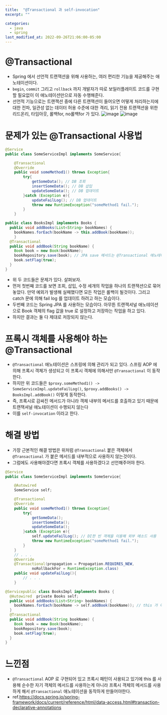 ```yaml
---
title:  "@Transactional 과 self-invocation"
excerpt: ""

categories:
  - java
  - spring
last_modified_at: 2022-09-26T21:06:00-05:00
---
```



# @Transactional

- Spring 에서 선언적 트랜잭션을 위해 사용하는, 여러 편리한 기능을 제공해주는 애노테이션이다.
- `begin`, `commit` 그리고 `rollback` 까지 개발자가 따로 보일러플레이트 코드를 구현할 필요없이 이 애노테이션만으로 자동 수행해준다.
- 선언적 기능으로는 트랜잭션 중에 다른 트랜잭션이 들어오면 어떻게 처리하는지에 대한 전파, 일관성 없는 데이터 허용 수준에 대한 격리, 읽기 전용 트랜잭션을 위한 리드온리, 타임아웃, 롤백for, no롤백for 가 있다.
![image](https://user-images.githubusercontent.com/25449640/193443930-566b155c-f519-49e0-869e-869dfe1997c9.png)
![image](https://user-images.githubusercontent.com/25449640/193443941-aa20b96a-b52e-4c27-9621-c343b658cc1d.png)



# 문제가 있는 @Transactional 사용법

```java
@Service
public class SomeServiceImpl implements SomeService{

    @Transactional
    @Override
    public void someMethod1() throws Exception{
        try{
            getSomeData(); // DB 조회
            insertSomeData(); // DB 삽입
            updateSomeData(); // DB 업데이트
        }catch (Exception e){
            updateFailLog(); // DB 업데이트
            throw new RuntimeException("someMethod1 fail.");
        }
    }
```

```java
public class BooksImpl implements Books {  
  public void addBooks(List<String> bookNames) {    
    bookNames.forEach(bookName -> this.addBook(bookName));  
    }    
  @Transactional  
  public void addBook(String bookName) {    
    Book book = new Book(bookName);    
    bookRepository.save(book); // JPA save 메서드는 @Transactional 애노테이션이 붙어있다.
    book.setFlag(true);  
  }
}
```
- 위 두 코드들은 문제가 있다. 살펴보자.
- 먼저 첫번째 코드를 보면 조회, 삽입, 수정 세개의 작업을 하나의 트랜잭션으로 묶어놓았다. 만약 예외가 발생해 실패했다면 모든 작업은 롤백이 될것이다. 그리고 catch 문에 의해 fail log 를 업데이트 하려고 하는 모습이다.
- 두번째 코드는 Spring JPA 를 사용하는 모습이다. 아무튼 트랜잭셔널 애노테이션으로 Book 객체의 flag 값을 true 로 설정하고 저장하는 작업을 하고 있다.
- 하지만 결과는 둘 다 제대로 저장되지 않는다.


# 프록시 객체를 사용해야 하는 @Transactional

- `@Transactional` 애노테이션은 스프링에 의해 관리가 되고 있다. 스프링 AOP 에 의해 프록시 객체가 생성되고 이 프록시 객체에 의해서만 `@Transactional` 이 동작한다.
- 하지만 위 코드들은 `$proxy.someMethod1() -> SomeServiceImpl.updateFailLog()`, `$proxy.addBooks() -> BooksImpl.addBook()` 이렇게 동작한다.
- 즉, 프록시로 감싸진 메서드가 아니라 객체 내부의 메서드를 호출하고 있기 때문에 트랜잭셔널 애노테이션이 수행되지 않는다
- 이를 `self-invocation` 이라고 한다.



# 해결 방법

- 가장 근본적인 해결 방법은 위처럼 `@Transactional` 붙은 객체에서 `@Transactional` 가 붙은 메서드를 내부적으로 사용하지 않는것이다.
- 그럼에도 사용해야겠다면 프록시 객체를 사용하겠다고 선언해주어야 한다.

```java
@Service
public class SomeServiceImpl implements SomeService{

    @Autowired
    SomeService self;

    @Transactional
    @Override
    public void someMethod1() throws Exception{
        try{
            getSomeData();
            insertSomeData();
            updateSomeData();
        }catch (Exception e){
            self.updateFailLog(); // DI한 빈 객체을 이용해 외부 메소드 사용
            throw new RuntimeException("someMethod1 fail.");
        }
    }
    // . . .
    @Override
    @Transactional(propagation = Propagation.REQUIRES_NEW,
            noRollbackFor = RuntimeException.class)
    public void updateFailLog(){
        // . . .
    }
```

```java
@Servicepublic class BooksImpl implements Books {  
  @Autowired  private Books self;    
  public void addBooks(List<String> bookNames) {    
    bookNames.forEach(bookName -> self.addBook(bookName)); // this 가 아닌 변수 self 로  
  }    
  @Transactional  
  public void addBook(String bookName) {    
    Book book = new Book(bookName);    
    bookRepository.save(book);    
    book.setFlag(true);  
  }
}
```


# 느낀점

- `@Transactional` AOP 로 구현되어 있고 프록시 패턴이 사용되고 있기에 this 를 사용해 순수한 자기 객체의 메서드를 사용하는게 아니라 프록시 객체의 메서드를 사용하게 해서 `@Transactional` 애노테이션을 동작하게 만들어야한다.
- ref.https://docs.spring.io/spring-framework/docs/current/reference/html/data-access.html#transaction-declarative-annotations
